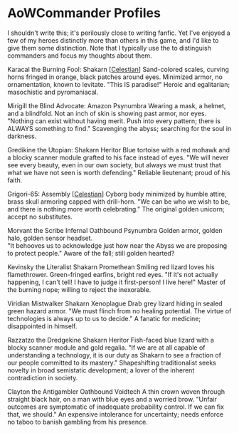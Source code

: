# AoWCommander Profiles

I shouldn't write this; it's perilously close to writing fanfic.  Yet I've enjoyed a few of my heroes distinctly more than others in this game, and I'd like to give them some distinction.  Note that I typically use <Name> the <Descriptor> to distinguish commanders and focus my thoughts about them.

Karacal the Burning Fool:
Shakarn [[Celestian]]
Sand-colored scales, curving horns fringed in orange, black patches around eyes.  Minimized armor, no ornamentation, known to levitate.
"This IS paradise!"
Heroic and egalitarian; masochistic and pyromaniacal.

Mirigill the Blind Advocate:
Amazon Psynumbra
Wearing a mask, a helmet, and a blindfold.  Not an inch of skin is showing past armor, nor eyes.
"Nothing can exist without having merit.  Push into every pattern; there is ALWAYS something to find."
Scavenging the abyss; searching for the soul in darkness.

Gredikine the Utopian:
Shakarn Heritor
Blue tortoise with a red mohawk and a blocky scanner module grafted to his face instead of eyes.
"We will never see every beauty, even in our own society, but always we must trust that what we have not seen is worth defending."
Reliable lieutenant; proud of his faith.

Grigori-65:
Assembly [[Celestian]]
Cyborg body minimized by humble attire, brass skull armoring capped with drill-horn.
"We can be who we wish to be, and there is nothing more worth celebrating."
The original golden unicorn; accept no substitutes.

Morvant the Scribe Infernal
Oathbound Psynumbra
Golden armor, golden halo, golden sensor headset.  
"It behooves us to acknowledge just how near the Abyss we are proposing to protect people."
Aware of the fall; still golden hearted?

Kevinsky the Literalist
Shakarn Promethean
Smiling red lizard loves his flamethrower.  Green-fringed earfins, bright red eyes.
"If it's not actually happening, I can't tell!  I have to judge it first-person!  I live here!"
Master of the burning nope; willing to reject the inexorable.

Viridian Mistwalker
Shakarn Xenoplague
Drab grey lizard hiding in sealed green hazard armor.
"We must flinch from no healing potential.  The virtue of technologies is always up to us to decide."
A fanatic for medicine; disappointed in himself.

Razzatzo the Dredgekine
Shakarn Heritor
Fish-faced blue lizard with a blocky scanner module and gold regalia.
"If we are at all capable of understanding a technology, it is our duty as Shakarn to see a fraction of our people committed to its mastery."
Shapeshifting traditionalist seeks novelty in broad semistatic development; a lover of the inherent contradiction in society.

Clayton the Antigambler
Oathbound Voidtech
A thin crown woven through straight black hair, on a man with blue eyes and a worried brow.
"Unfair outcomes are symptomatic of inadequate probability control.  If we can fix that, we should."
An expensive intolerance for uncertainty; needs enforce no taboo to banish gambling from his presence.

[//begin]: # "Autogenerated link references for markdown compatibility"
[Celestian]: celestian "Celestian"
[//end]: # "Autogenerated link references"